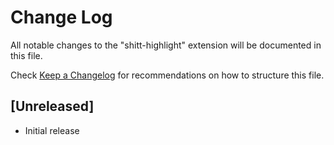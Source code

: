 # Change Log

All notable changes to the "shitt-highlight" extension will be documented in this file.

Check [Keep a Changelog](http://keepachangelog.com/) for recommendations on how to structure this file.

## [Unreleased]

- Initial release